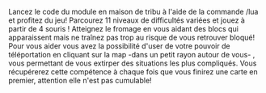 Lancez le code du module en maison de tribu à l'aide de la commande /lua et profitez du jeu! Parcourez 11 niveaux de difficultés variées et jouez à partir de 4 souris ! Atteignez le fromage en vous aidant des blocs qui apparaissent mais ne traînez pas trop au risque de vous retrouver bloqué! Pour vous aider vous avez la possibilité d'user de votre pouvoir de téléportation en cliquant sur la map -dans un petit rayon autour de vous- , vous permettant de vous extirper des situations les plus compliqués. Vous récupérerez cette compétence à chaque fois que vous finirez une carte en premier, attention elle n'est pas cumulable!
